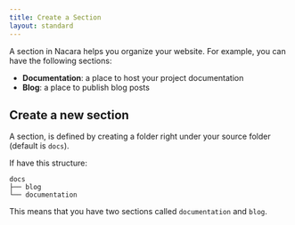 ```yaml
---
title: Create a Section
layout: standard
---
```


A section in Nacara helps you organize your website. For example, you can have the following sections:

- **Documentation**: a place to host your project documentation
- **Blog**: a place to publish blog posts

## Create a new section

A section, is defined by creating a folder right under your source folder (default is `docs`).

If have this structure:

```
docs
├── blog
└── documentation
```

This means that you have two sections called `documentation` and `blog`.
